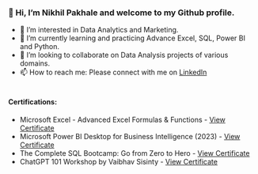 <h3>👋 Hi, I’m Nikhil Pakhale and welcome to my Github profile.</h3>

- 👀 I’m interested in Data Analytics and Marketing.
- 🌱 I’m currently learning and practicing Advance Excel, SQL, Power BI and Python.
- 💞️ I’m looking to collaborate on Data Analysis projects of various domains.
- 📫 How to reach me: Please connect with me on [LinkedIn](https://www.linkedin.com/in/nikhilpakhale/)
<br></br>

<h4>Certifications:</h4>

- Microsoft Excel - Advanced Excel Formulas & Functions - [View Certificate](https://www.udemy.com/certificate/UC-bac34146-05ec-49a0-891c-f95c9c0ac53b/)
- Microsoft Power BI Desktop for Business Intelligence (2023) - [View Certificate](https://www.udemy.com/certificate/UC-3a3461fc-259a-4baa-9e2a-ff9ac35513ec/)
- The Complete SQL Bootcamp: Go from Zero to Hero - [View Certificate](https://www.udemy.com/certificate/UC-0687f388-2b95-49c6-8987-2400b08397fd/)
- ChatGPT 101 Workshop by Vaibhav Sisinty - [View Certificate](https://api.growthschool.io/certificate/bdcd3d56-e05b-4950-b8bf-07de803f0e51)

<!---
nikhilpakhale/nikhilpakhale is a ✨ special ✨ repository because its `README.md` (this file) appears on your GitHub profile.
You can click the Preview link to take a look at your changes.
--->
